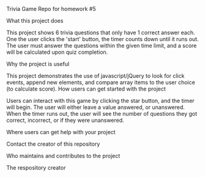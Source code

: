 Trivia Game
Repo for homework #5

What this project does

This project shows 6 trivia questions that only have 1 correct answer each. One the user clicks the 'start' button, the timer counts down until it runs out. 
The user must answer the questions within the given time limit, and a score will be calculated upon quiz completion. 

Why the project is useful

This project demonstrates the use of javascript/jQuery to look for click events, append new elements, and compare array items to the user choice (to calculate score). 
How users can get started with the project

Users can interact with this game by clicking the star button, and the timer will begin. 
The user will either leave a value answered, or unanswered. 
When the timer runs out, the user will see the number of questions they got correct, incorrect, or if they were unanswered. 

Where users can get help with your project

Contact the creator of this repository

Who maintains and contributes to the project

The respository creator
